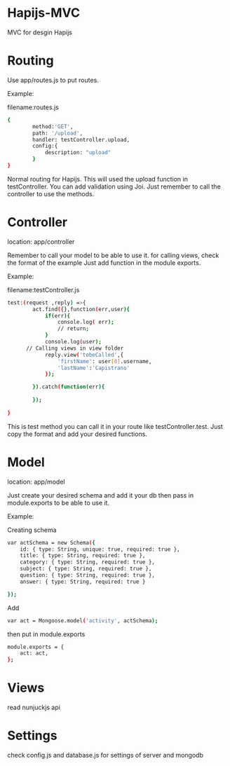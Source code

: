 # Hapijs-MVC

MVC for desgin Hapijs

# Routing
Use app/routes.js to put routes.

Example:

filename:routes.js

```sh
{
		method:'GET',
		path: '/upload',
		handler: testController.upload,
		config:{
			description: "upload"
		}
}
```



Normal routing for Hapijs. This will used the upload function in testController. You can add validation using Joi.
Just remember to call the controller to use the methods.

# Controller

location: app/controller

Remember to call your model to be able to use it. for calling views, check the format of the example
Just add function in the module exports.

Example:

filename:testController.js

```sh
test:(request ,reply) =>{
		act.find({},function(err,user){
			if(err){
				console.log( err);
				// return;
			}
			console.log(user);
      // Calling views in view folder
			reply.view('tobeCalled',{
				'firstName': user[0].username,
				'lastName':'Capistrano'
			});

		}).catch(function(err){
			
		});
		
}
```


This is test method you can call it in your route like testController.test. Just copy the format and add your desired functions.

# Model

location: app/model

Just create your desired schema and add it your db then pass in module.exports to be able to use it.

Example:

Creating schema

```sh
var actSchema = new Schema({
    id: { type: String, unique: true, required: true },
    title: { type: String, required: true },
    category: { type: String, required: true },
    subject: { type: String, required: true },
    question: { type: String, required: true },
    answer: { type: String, required: true }

});
```
Add

```sh
var act = Mongoose.model('activity', actSchema);
```
then put in module.exports
```sh
module.exports = {
    act: act,
};
```

# Views

read nunjuckjs api

# Settings

check config.js and database.js for settings of server and mongodb




